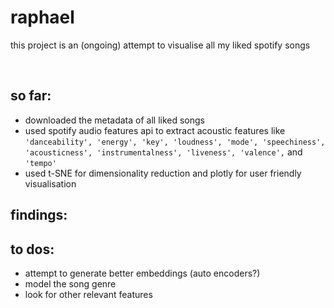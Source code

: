 # raphael

this project is an (ongoing) attempt to visualise all my liked spotify songs

<br>

## so far:
- downloaded the metadata of all liked songs
- used spotify audio features api to extract acoustic features like `'danceability',
       'energy', 'key', 'loudness', 'mode', 'speechiness', 'acousticness',
       'instrumentalness', 'liveness', 'valence',` and `'tempo'`
- used t-SNE for dimensionality reduction and plotly for user friendly visualisation


## findings:



## to dos:
- attempt to generate better embeddings (auto encoders?)
- model the song genre
- look for other relevant features